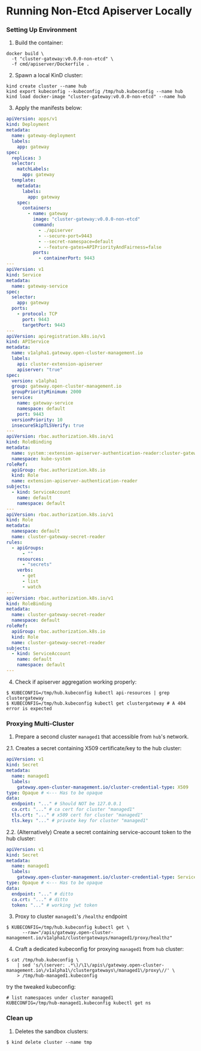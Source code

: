 # Running Non-Etcd Apiserver Locally

### Setting Up Environment

1. Build the container:

```shell
docker build \
  -t "cluster-gateway:v0.0.0-non-etcd" \
  -f cmd/apiserver/Dockerfile .
```

2. Spawn a local KinD cluster:

```shell
kind create cluster --name hub
kind export kubeconfig --kubeconfig /tmp/hub.kubeconfig --name hub
kind load docker-image "cluster-gateway:v0.0.0-non-etcd" --name hub
```

3. Apply the manifests below:

```yaml
apiVersion: apps/v1
kind: Deployment
metadata:
  name: gateway-deployment
  labels:
    app: gateway
spec:
  replicas: 3
  selector:
    matchLabels:
      app: gateway
  template:
    metadata:
      labels:
        app: gateway
    spec:
      containers:
        - name: gateway
          image: "cluster-gateway:v0.0.0-non-etcd"
          command:
            - ./apiserver
            - --secure-port=9443
            - --secret-namespace=default
            - --feature-gates=APIPriorityAndFairness=false
          ports:
            - containerPort: 9443
---
apiVersion: v1
kind: Service
metadata:
  name: gateway-service
spec:
  selector:
    app: gateway
  ports:
    - protocol: TCP
      port: 9443
      targetPort: 9443
---
apiVersion: apiregistration.k8s.io/v1
kind: APIService
metadata:
  name: v1alpha1.gateway.open-cluster-management.io
  labels:
    api: cluster-extension-apiserver
    apiserver: "true"
spec:
  version: v1alpha1
  group: gateway.open-cluster-management.io
  groupPriorityMinimum: 2000
  service:
    name: gateway-service
    namespace: default
    port: 9443
  versionPriority: 10
  insecureSkipTLSVerify: true
---
apiVersion: rbac.authorization.k8s.io/v1
kind: RoleBinding
metadata:
  name: system::extension-apiserver-authentication-reader:cluster-gateway
  namespace: kube-system
roleRef:
  apiGroup: rbac.authorization.k8s.io
  kind: Role
  name: extension-apiserver-authentication-reader
subjects:
  - kind: ServiceAccount
    name: default
    namespace: default
---
apiVersion: rbac.authorization.k8s.io/v1
kind: Role
metadata:
  namespace: default
  name: cluster-gateway-secret-reader
rules:
  - apiGroups:
      - ""
    resources:
      - "secrets"
    verbs:
      - get
      - list
      - watch
---
apiVersion: rbac.authorization.k8s.io/v1
kind: RoleBinding
metadata:
  name: cluster-gateway-secret-reader
  namespace: default
roleRef:
  apiGroup: rbac.authorization.k8s.io
  kind: Role
  name: cluster-gateway-secret-reader
subjects:
  - kind: ServiceAccount
    name: default
    namespace: default
---
```

4. Check if apiserver aggregation working properly:

```shell
$ KUBECONFIG=/tmp/hub.kubeconfig kubectl api-resources | grep clustergateway
$ KUBECONFIG=/tmp/hub.kubeconfig kubectl get clustergateway # A 404 error is expected
```

### Proxying Multi-Cluster

1. Prepare a second cluster `managed1` that accessible from `hub`'s network.

2.1. Creates a secret containing X509 certificate/key to the hub cluster:

```yaml
apiVersion: v1
kind: Secret
metadata:
  name: managed1
  labels:
    gateway.open-cluster-management.io/cluster-credential-type: X509
type: Opaque # <--- Has to be opaque
data:
  endpoint: "..." # Should NOT be 127.0.0.1
  ca.crt: "..." # ca cert for cluster "managed1"
  tls.crt: "..." # x509 cert for cluster "managed1"
  tls.key: "..." # private key for cluster "managed1"
```

2.2. (Alternatively) Create a secret containing service-account token to the hub cluster:

```yaml
apiVersion: v1
kind: Secret
metadata:
  name: managed1
  labels:
    gateway.open-cluster-management.io/cluster-credential-type: ServiceAccountToken
type: Opaque # <--- Has to be opaque
data:
  endpoint: "..." # ditto
  ca.crt: "..." # ditto
  token: "..." # working jwt token
```

3. Proxy to cluster `managed1`'s `/healthz` endpoint

```shell
$ KUBECONFIG=/tmp/hub.kubeconfig kubectl get \
      --raw="/apis/gateway.open-cluster-management.io/v1alpha1/clustergateways/managed1/proxy/healthz"
```

4. Craft a dedicated kubeconfig for proxying `managed1` from `hub` cluster:

```shell
$ cat /tmp/hub.kubeconfig \
    | sed 's/\(server: .*\)/\1\/apis\/gateway.open-cluster-management.io\/v1alpha1\/clustergateways\/managed1\/proxy\//' \
    > /tmp/hub-managed1.kubeconfig
```

try the tweaked kubeconfig:

```shell
# list namespaces under cluster managed1
KUBECONFIG=/tmp/hub-managed1.kubeconfig kubectl get ns
```

### Clean up

1. Deletes the sandbox clusters:

```shell
$ kind delete cluster --name tmp
```